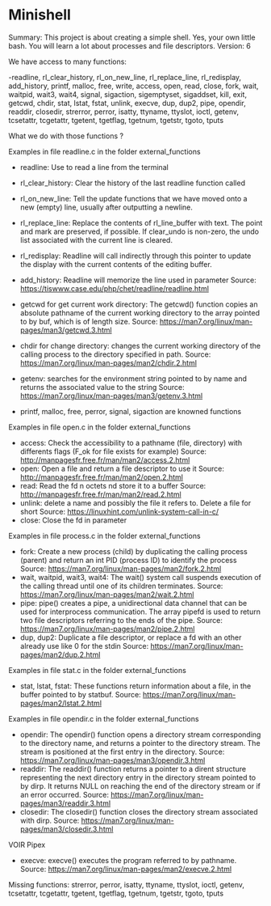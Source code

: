 # Minishell

Summary:
This project is about creating a simple shell.
Yes, your own little bash.
You will learn a lot about processes and file descriptors.
Version: 6

We have access to many functions:

-readline, rl_clear_history, rl_on_new_line, rl_replace_line, rl_redisplay, add_history, printf, malloc, free, write, access, open, read, close, fork, wait, waitpid, wait3, wait4, signal, sigaction, sigemptyset, sigaddset, kill, exit, getcwd, chdir, stat, lstat, fstat, unlink, execve, dup, dup2, pipe, opendir, readdir, closedir, strerror, perror, isatty, ttyname, ttyslot, ioctl, getenv, tcsetattr, tcgetattr, tgetent, tgetflag, tgetnum, tgetstr, tgoto, tputs

What we do with those functions ?

Examples in file readline.c in the folder external_functions
- readline: Use to read a line from the terminal
- rl_clear_history: Clear the history of the last readline function called
- rl_on_new_line: Tell the update functions that we have moved onto a new (empty) line, usually after outputting a newline. 
- rl_replace_line: Replace the contents of rl_line_buffer with text. The point and mark are preserved, if possible. If clear_undo is non-zero, the undo list associated with the current line is cleared. 
- rl_redisplay: Readline will call indirectly through this pointer to update the display with the current contents of the editing buffer.
- add_history: Readline will memorize the line used in parameter
	Source: https://tiswww.case.edu/php/chet/readline/readline.html
- getcwd for get current work directory: The getcwd() function copies an absolute pathname of the current working directory to the array pointed to by buf, which is of length size.
	Source: https://man7.org/linux/man-pages/man3/getcwd.3.html
- chdir for change directory: changes the current working directory of the calling process to the directory specified in path.
	Source: https://man7.org/linux/man-pages/man2/chdir.2.html
- getenv: searches for the environment string pointed to by name and returns the associated value to the string
	Source: https://man7.org/linux/man-pages/man3/getenv.3.html

- printf, malloc, free, perror, signal, sigaction are knowned functions

Examples in file open.c in the folder external_functions
- access: Check the accessibility to a pathname (file, directory) with differents flags (F_ok for file exists for example)
	Source: http://manpagesfr.free.fr/man/man2/access.2.html
- open: Open a file and return a file descriptor to use it
	Source: http://manpagesfr.free.fr/man/man2/open.2.html
- read: Read the fd n octets nd store it to a buffer
	Source: http://manpagesfr.free.fr/man/man2/read.2.html
- unlink: delete a name and possibly the file it refers to. Delete a file for short
	Source: https://linuxhint.com/unlink-system-call-in-c/
- close: Close the fd in parameter

Examples in file process.c in the folder external_functions
- fork: Create a new process (child) by duplicating the calling process (parent) and return an int PID (process ID) to identify the process
	Source: https://man7.org/linux/man-pages/man2/fork.2.html
- wait, waitpid, wait3, wait4: The wait() system call suspends execution of the calling thread until one of its children terminates.
	Source: https://man7.org/linux/man-pages/man2/wait.2.html
- pipe: pipe() creates a pipe, a unidirectional data channel that can be used for interprocess communication. The array pipefd is used to return two file descriptors referring to the ends of the pipe.
	Source: https://man7.org/linux/man-pages/man2/pipe.2.html
- dup, dup2: Duplicate a file descriptor, or replace a fd with an other already use like 0 for the stdin
	Source: https://man7.org/linux/man-pages/man2/dup.2.html
	
Examples in file stat.c in the folder external_functions
- stat, lstat, fstat: These functions return information about a file, in the buffer pointed to by statbuf.
	Source: https://man7.org/linux/man-pages/man2/lstat.2.html

Examples in file opendir.c in the folder external_functions
- opendir: The opendir() function opens a directory stream corresponding to the directory name, and returns a pointer to the directory stream.  The stream is positioned at the first entry in the directory.
	Source: https://man7.org/linux/man-pages/man3/opendir.3.html
- readdir: The readdir() function returns a pointer to a dirent structure representing the next directory entry in the directory stream pointed to by dirp.  It returns NULL on reaching the end of the directory stream or if an error occurred.
	Source: https://man7.org/linux/man-pages/man3/readdir.3.html
- closedir: The closedir() function closes the directory stream associated with dirp.
	Source: https://man7.org/linux/man-pages/man3/closedir.3.html

VOIR Pipex
- execve: execve() executes the program referred to by pathname.
	Source: https://man7.org/linux/man-pages/man2/execve.2.html

Missing functions: strerror, perror, isatty, ttyname, ttyslot, ioctl, getenv, tcsetattr, tcgetattr, tgetent, tgetflag, tgetnum, tgetstr, tgoto, tputs




